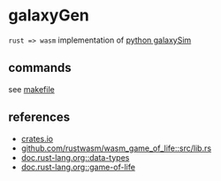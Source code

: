 # galaxyGen

`rust => wasm` implementation of [python galaxySim](https://github.com/lynncyrin/galaxySim)

## commands

see [makefile](makefile)

## references

- [crates.io](https://crates.io/)
- [github.com/rustwasm/wasm_game_of_life::src/lib.rs](https://github.com/rustwasm/wasm_game_of_life/blob/9027577f61ec55dd4caa29febce9c49489d90fd3/src/lib.rs)
- [doc.rust-lang.org::data-types](https://doc.rust-lang.org/book/second-edition/ch03-02-data-types.html)
- [doc.rust-lang.org::game-of-life](https://rust-lang-nursery.github.io/rust-wasm/game-of-life/introduction.html)
